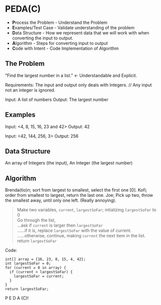 # PEDA(C)

- **P**rocess the Problem - Understand the Problem
- **E**xamples/Test Case - Validate understanding of the problem
- **D**ata Structure - How we represent data that we will work with when converting the input to output.
- **A**lgorithm - Steps for converting input to output
- **C**ode with Intent - Code Implementation of Algorithm

## The Problem

"Find the largest number in a list." <- Understandable and Explicit.

Requirements:
The input and output only deals with Integers.
// Any input not an integer is ignored.

Input: A list of numbers
Output: The largest number

## Examples

Input: <4, 8, 15, 16, 23 and 42>
Output: 42

Input: <42, 144, 256, 3>
Output: 256

## Data Structure

An array of Integers (the input), An Integer (the largest number)

## Algorithm

Brenda(tio)n; sort from largest to smallest, select the first one [0].
Kofi; order from smallest to largest, return the last one.
Joe; Pick up two, throw the smallest away, until only one left. (Really annoying).

> Make two variables, `current`, `largestSoFar`; intializing `largestSoFar` to 0  
> Go through the list,  
> ...ask if `current` is larger then `largestSoFar`  
> ......if it is, replace `largestSoFar` with the value of current.  
> ......otherwise, continue, making `current` the next item in the list.  
> return `largestSoFar`

Code:

```
int[] array = {16, 23, 8, 15, 4, 42};
int largestSoFar = 0;
for (current = 0 in array) {
  if (current > largestSoFar) {
    largestSoFar = current;
  }
}
return largestSoFar;
```

P E D A (C)!
